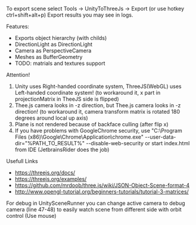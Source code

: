 To export scene select Tools -> UnityToThreeJs -> Export (or use hotkey ctrl+shift+alt+p)
Export results you may see in logs.

Features:
- Exports object hierarchy (with childs)
- DirectionLight as DirectionLight
- Camera as PerspectiveCamera
- Meshes as BufferGeometry
- TODO: matrials and textures support

Attention!
1) Unity uses Right-handed coordinate system, ThreeJS(WebGL) uses Left-handed coordinate system! (to workaround it, x part in projectionMatrix in TheeJS side is flipped)
2) Thee.js camera looks in -z direction, but Thee.js camera looks in -z direction! (to workaround it, camera transform matrix is rotated 180 degrees around local up axis)
3) Plane is not rendered because of backface culling (after flip x)
4) If you have problems with GoogleChrome security, use "C:\Program Files (x86)\Google\Chrome\Application\chrome.exe" --user-data-dir="%PATH_TO_RESULT%" --disable-web-security or start index.html from IDE (JetbrainsRider does the job)

Usefull Links
- https://threejs.org/docs/
- https://threejs.org/examples/
- https://github.com/mrdoob/three.js/wiki/JSON-Object-Scene-format-4
- http://www.opengl-tutorial.org/beginners-tutorials/tutorial-3-matrices/

For debug in UnitySceneRunner you can change active camera to debug camera (line 47-48) to easily watch scene from different side with orbit control (Use mouse)
